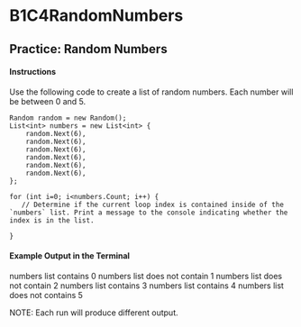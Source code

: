 # B1C4RandomNumbers

## Practice: Random Numbers

#### Instructions

Use the following code to create a list of random numbers. Each number will be between 0 and 5.

```
Random random = new Random();
List<int> numbers = new List<int> {
    random.Next(6),
    random.Next(6),
    random.Next(6),
    random.Next(6),
    random.Next(6),
    random.Next(6),
};
```

```
for (int i=0; i<numbers.Count; i++) {
   // Determine if the current loop index is contained inside of the `numbers` list. Print a message to the console indicating whether the index is in the list.

}
```

#### Example Output in the Terminal

numbers list contains 0
numbers list does not contain 1
numbers list does not contain 2
numbers list contains 3
numbers list contains 4
numbers list does not contains 5

NOTE: Each run will produce different output.
